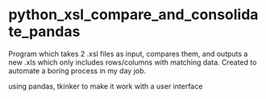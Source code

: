 # python_xsl_compare_and_consolidate_pandas
Program which takes 2 .xsl files as input, compares them, and outputs a new .xls which only includes rows/columns with matching data. Created to automate a boring process in my day job.

using pandas, tkinker to make it work with a user interface
